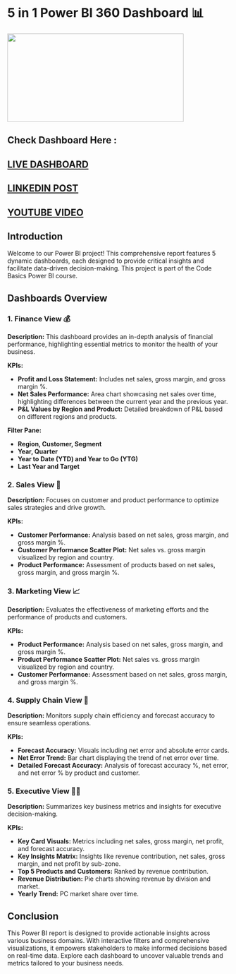 # 5 in 1 Power BI 360 Dashboard 📊

  <img src = "https://github.com/bharath-amaresam/BI-360/assets/82637423/9648cdd9-d7d8-48cb-a3fb-0df81a37e7e5" width="400" height="200"/>

## Check Dashboard Here : 
## [LIVE DASHBOARD](https://project.novypro.com/CVMH7F)
## [LINKEDIN POST]()
## [YOUTUBE VIDEO](https://youtu.be/ZkzLYNFPqwk)

## Introduction
Welcome to our Power BI project! This comprehensive report features 5 dynamic dashboards, each designed to provide critical insights and facilitate data-driven decision-making. This project is part of the Code Basics Power BI course.

## Dashboards Overview

### 1. Finance View 💰
**Description:** This dashboard provides an in-depth analysis of financial performance, highlighting essential metrics to monitor the health of your business.

**KPIs:**
- **Profit and Loss Statement:** Includes net sales, gross margin, and gross margin %.
- **Net Sales Performance:** Area chart showcasing net sales over time, highlighting differences between the current year and the previous year.
- **P&L Values by Region and Product:** Detailed breakdown of P&L based on different regions and products.

**Filter Pane:**
- **Region, Customer, Segment**
- **Year, Quarter**
- **Year to Date (YTD) and Year to Go (YTG)**
- **Last Year and Target**

### 2. Sales View 🛒
**Description:** Focuses on customer and product performance to optimize sales strategies and drive growth.

**KPIs:**
- **Customer Performance:** Analysis based on net sales, gross margin, and gross margin %.
- **Customer Performance Scatter Plot:** Net sales vs. gross margin visualized by region and country.
- **Product Performance:** Assessment of products based on net sales, gross margin, and gross margin %.

### 3. Marketing View 📈
**Description:** Evaluates the effectiveness of marketing efforts and the performance of products and customers.

**KPIs:**
- **Product Performance:** Analysis based on net sales, gross margin, and gross margin %.
- **Product Performance Scatter Plot:** Net sales vs. gross margin visualized by region and country.
- **Customer Performance:** Assessment based on net sales, gross margin, and gross margin %.

### 4. Supply Chain View 🚚
**Description:** Monitors supply chain efficiency and forecast accuracy to ensure seamless operations.

**KPIs:**
- **Forecast Accuracy:** Visuals including net error and absolute error cards.
- **Net Error Trend:** Bar chart displaying the trend of net error over time.
- **Detailed Forecast Accuracy:** Analysis of forecast accuracy %, net error, and net error % by product and customer.

### 5. Executive View 🧑‍💼
**Description:** Summarizes key business metrics and insights for executive decision-making.

**KPIs:**
- **Key Card Visuals:** Metrics including net sales, gross margin, net profit, and forecast accuracy.
- **Key Insights Matrix:** Insights like revenue contribution, net sales, gross margin, and net profit by sub-zone.
- **Top 5 Products and Customers:** Ranked by revenue contribution.
- **Revenue Distribution:** Pie charts showing revenue by division and market.
- **Yearly Trend:** PC market share over time.

## Conclusion
This Power BI report is designed to provide actionable insights across various business domains. With interactive filters and comprehensive visualizations, it empowers stakeholders to make informed decisions based on real-time data. Explore each dashboard to uncover valuable trends and metrics tailored to your business needs.
